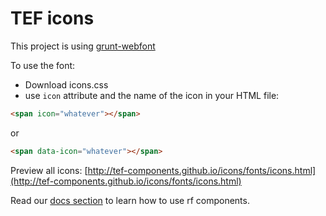 # TEF icons

This project is using [grunt-webfont](https://github.com/sapegin/grunt-webfont)

To use the font:
- Download icons.css
- use `icon` attribute and the name of the icon in your HTML file:

```html
<span icon="whatever"></span>
```
or
```html
<span data-icon="whatever"></span>
```

Preview all icons: [http://tef-components.github.io/icons/fonts/icons.html](http://tef-components.github.io/icons/fonts/icons.html)

Read our [docs section](https://github.com/tef-components/docs) to learn how to use rf components.
